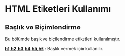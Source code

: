 <h1>HTML Etiketleri Kullanımı</h1>

<h2>Başlık ve Biçimlendirme</h2>
<p>Bu bölümde başık ve biçilendirme etiketleri kullanılmıştır.</p>
<p><b><u>h1,h2,h3,h4,h5,h6</u></b> : Başlık vermek için kullanılır. </p>
